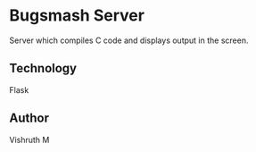 # Bugsmash Server
Server which compiles C code and displays output in the screen.

## Technology
Flask

## Author 
Vishruth M
